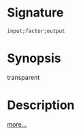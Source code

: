 # Signature
```vikid-signature
input;factor;output
```

# Synopsis
transparent

# Description

[more...](https://en.wikipedia.org/wiki/Transparency_(graphic))